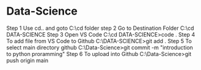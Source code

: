 # Data-Science

Step 1 Use cd.. and goto                   C:\cd folder
step 2 Go to Destination Folder            C:\cd DATA-SCIENCE
Step 3 Open VS Code                        C:\cd DATA-SCIENCE>code .
Step 4 To add file from VS Code to Github  C:\DATA-SCIENCE>git add .
Step 5 To select main directory github     C:\Data-Science>git commit -m "introduction to python proramming"
Step 6 To upload into Github               C:\Data-Science>git push origin main

